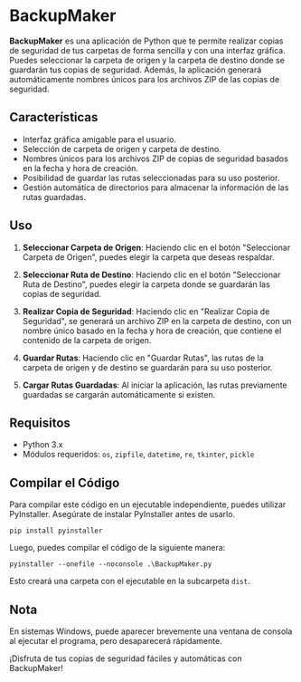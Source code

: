 # BackupMaker

**BackupMaker** es una aplicación de Python que te permite realizar copias de seguridad de tus carpetas de forma sencilla y con una interfaz gráfica. Puedes seleccionar la carpeta de origen y la carpeta de destino donde se guardarán tus copias de seguridad. Además, la aplicación generará automáticamente nombres únicos para los archivos ZIP de las copias de seguridad.

## Características

- Interfaz gráfica amigable para el usuario.
- Selección de carpeta de origen y carpeta de destino.
- Nombres únicos para los archivos ZIP de copias de seguridad basados en la fecha y hora de creación.
- Posibilidad de guardar las rutas seleccionadas para su uso posterior.
- Gestión automática de directorios para almacenar la información de las rutas guardadas.

## Uso

1. **Seleccionar Carpeta de Origen**: Haciendo clic en el botón "Seleccionar Carpeta de Origen", puedes elegir la carpeta que deseas respaldar.

2. **Seleccionar Ruta de Destino**: Haciendo clic en el botón "Seleccionar Ruta de Destino", puedes elegir la carpeta donde se guardarán las copias de seguridad.

3. **Realizar Copia de Seguridad**: Haciendo clic en "Realizar Copia de Seguridad", se generará un archivo ZIP en la carpeta de destino, con un nombre único basado en la fecha y hora de creación, que contiene el contenido de la carpeta de origen.

4. **Guardar Rutas**: Haciendo clic en "Guardar Rutas", las rutas de la carpeta de origen y de destino se guardarán para su uso posterior.

5. **Cargar Rutas Guardadas**: Al iniciar la aplicación, las rutas previamente guardadas se cargarán automáticamente si existen.

## Requisitos

- Python 3.x
- Módulos requeridos: `os`, `zipfile`, `datetime`, `re`, `tkinter`, `pickle`

## Compilar el Código

Para compilar este código en un ejecutable independiente, puedes utilizar PyInstaller. Asegúrate de instalar PyInstaller antes de usarlo.

```
pip install pyinstaller
```

Luego, puedes compilar el código de la siguiente manera:

```
pyinstaller --onefile --noconsole .\BackupMaker.py
```

Esto creará una carpeta con el ejecutable en la subcarpeta `dist`.

## Nota

En sistemas Windows, puede aparecer brevemente una ventana de consola al ejecutar el programa, pero desaparecerá rápidamente.

¡Disfruta de tus copias de seguridad fáciles y automáticas con BackupMaker!
